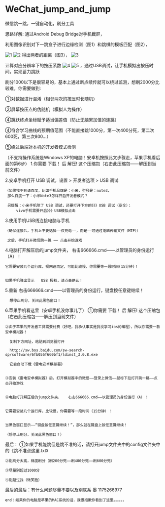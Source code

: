 # WeChat_jump_and_jump
微信跳一跳，一键自动化，刷分工具

思路详解:
通过Android Debug Bridge对手机截屏，

利用图像识别对下一跳盒子进行边缘检测（图1）和跳棋的模板匹配（图2），

![1](http://https://github.com/mohanyu/Photos_URL_for_Readme/blob/master/img-for-wechatjump/2.jpg) 
![2](http://https://github.com/mohanyu/Photos_URL_for_Readme/blob/master/img-for-wechatjump/1.jpg) 
得出两者的距离（图3），
![3](https://github.com/mohanyu/Photos_URL_for_Readme/blob/master/img-for-wechatjump/3.jpg) 

计算对应分辨率下的按压系数
![4](https://github.com/mohanyu/Photos_URL_for_Readme/blob/master/img-for-wechatjump/3.jpg) 
![5](https://github.com/mohanyu/Photos_URL_for_Readme/blob/master/img-for-wechatjump/S80415-01314648.jpg) 
，通过USB调试，让手机模拟出按压时间，实现蓄力跳跃


       
刷分1000以下是很容易的，基本上通过断点续传就可以绕过监测，想刷2000分比较难，你需要做到:

①对数据进行混淆（相邻两次的按压时长随机）

②屏幕按压点的伪随机（模拟人为操作）

④跳跃终点坐标赋予适当偏差值（防止无脑累加值的连跳）

④符合学习曲线的预期值范围（不能直接跳1000分，第一次400分死，第二次600死，第三次800…）

⑤绕过后端对本机的开发者模式检测
       
（不支持操作系统是Windows XP的电脑！安卓机按照此文步骤走，苹果手机看后面的第6步）
1.你需要 下载！ 后  解压!  这个压缩包（右击此压缩包——解压到当前文件）


2.安卓手机打开 USB 调试，设置 > 开发者选项 > USB 调试
	
	（如果找不到请百度，比如手机品牌是：小米，型号是：note3，
	 那么百度一下：小米Note3怎样开启开发者模式？

	 另提醒：小米手机除了 USB 调试，还要打开下方的》》》USB 调试（安全）；
		 vivo手机需要开启》》》USB模拟点击	


3.使用手机USB线连接电脑与手机

	（确保连接后，手机上不要选择——仅充电——，而是——可通过电脑传输文件（MTP））

     之后，手机打开微信跳一跳 —— 点击开始游戏 


4.电脑打开解压后的jump文件夹，         右击666666.cmd——以管理员的身份运行（A）！


	它需要安装几个运行库，视网速而定，可能比较慢，你需要等一段时间(15分钟)！


	如果手机弹出显示   USB 授权，请点击确认！


5.重新    右击666666.cmd——以管理员的身份运行，键盘按任意键继续！
	
	  想停止刷分，关闭此黑色窗口！


	


6.苹果手机看这里（安卓手机没你事儿了）
	①你需要 下载！ 后  解压!  这个压缩包（右击此压缩包——解压到当前文件）
	  
	
	②由于苹果的开发者工具需要付费（好吧，我承认事实是我没学习ios的编程），所以你需要一款安卓模拟器！
	  
	  复制下方网址，粘贴到浏览器打开
  
	  http://sw.bos.baidu.com/sw-search-sp/software/6fb056f660bf1/ldinst_3.0.8.exe
	
	  它会自动下载《雷电安卓模拟器》


	③安装《雷电安卓模拟器》后，打开模拟器中的微信——登录上微信——鼠标下拉打开跳一跳——点击开始游戏

	
	④电脑打开解压后的jump文件夹，   右击666666.cmd——以管理员的身份运行（A）！


	它需要安装几个运行库，比较慢，你需要等一段时间（15分钟）！


	当黑色窗口显示——“键盘按任意键继续！”，那么就在键盘上按任意键继续！
	
	（想停止刷分，关闭此黑色窗口！）



最后：
	①如果手机能跳但是跳不准的话，请打开jump文件夹中的config文件夹中的《跳不准点这里.txt》
	
	②别刷分太高，梯度刷分（刷200分死——刷400分死——刷600分死）
	
	③尽量别超过1000分
	
	④别超过我（微笑脸）
		

最后的最后：有什么问题尽量不要以及别联系  墨 1175266977

	
	end：如果你的电脑是苹果的MAC系统的话，我很抱歉你看到了这里。。。。。。
